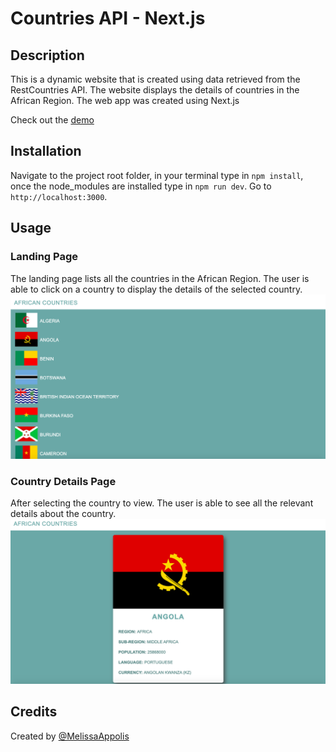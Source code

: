 # Countries API - Next.js

## Description

This is a dynamic website that is created using data retrieved from the RestCountries API. The website displays the details of countries in the African Region. The web app was created using Next.js

Check out the [demo](https://restcountries-8084onzmm.vercel.app)

## Installation

Navigate to the project root folder, in your terminal type in `npm install`, once the node_modules are installed type in `npm run dev`.
Go to `http://localhost:3000`.

## Usage
### Landing Page
The landing page lists all the countries in the African Region. The user is able to click on a country to display the details of the selected country.
![Landing Page Image](Images/screenshot1.png)

### Country Details Page
After selecting the country to view. The user is able to see all the relevant details about the country.
![Details Page Image](Images/screenshot2.png)

## Credits
Created by [@MelissaAppolis](https://github.com/MelissaAppolis)
